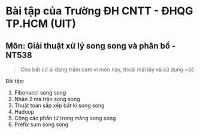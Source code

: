 # Bài tập của Trường ĐH CNTT - ĐHQG TP.HCM (UIT)
## Môn: Giải thuật xử lý song song và phân bố - NT538

> Cho bất cứ ai đang trầm cảm vì môn này, thoải mái lấy và sử dụng =)))

Bài tập:

1. Fibonacci song song
2. Nhân 2 ma trận song song
3. Thuật toán sắp xếp bất kì song song
4. Hadoop
5. Cộng các phần tử trong mảng song song
6. Prefix sum song song
